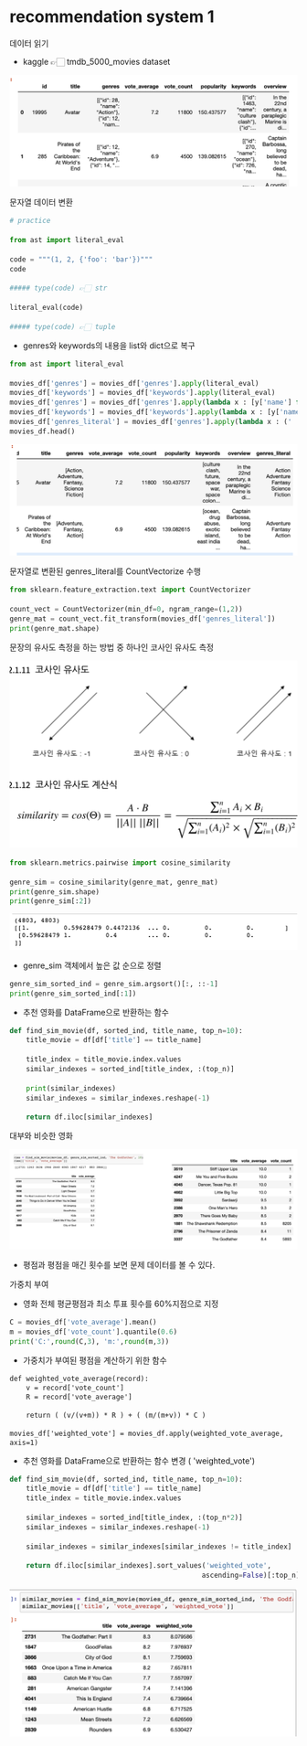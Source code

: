 # recommendation system 1

데이터 읽기

- kaggle 👉🏻 tmdb_5000_movies dataset

![recommendation%20system%201%20ef4f017db469456f8e35bfb7d0380da9/_2021-06-02__11.36.51.png](recommendation%20system%201%20ef4f017db469456f8e35bfb7d0380da9/_2021-06-02__11.36.51.png)

문자열 데이터 변환

```python
# practice

from ast import literal_eval

code = """(1, 2, {'foo': 'bar'})"""
code

##### type(code) 👉🏻 str

literal_eval(code)

##### type(code) 👉🏻 tuple
```

- genres와 keywords의 내용을 list와 dict으로 복구

```python
from ast import literal_eval

movies_df['genres'] = movies_df['genres'].apply(literal_eval)
movies_df['keywords'] = movies_df['keywords'].apply(literal_eval)
movies_df['genres'] = movies_df['genres'].apply(lambda x : [y['name'] for y in x])
movies_df['keywords'] = movies_df['keywords'].apply(lambda x : [y['name'] for y in x])
movies_df['genres_literal'] = movies_df['genres'].apply(lambda x : (' ').join(x))
movies_df.head()
```

![recommendation%20system%201%20ef4f017db469456f8e35bfb7d0380da9/Untitled.png](recommendation%20system%201%20ef4f017db469456f8e35bfb7d0380da9/Untitled.png)

문자열로 변환된 genres_literal를 CountVectorize 수행

```python
from sklearn.feature_extraction.text import CountVectorizer

count_vect = CountVectorizer(min_df=0, ngram_range=(1,2))
genre_mat = count_vect.fit_transform(movies_df['genres_literal'])
print(genre_mat.shape)
```

문장의 유사도 측정을 하는 방법 중 하나인 코사인 유사도 측정

![recommendation%20system%201%20ef4f017db469456f8e35bfb7d0380da9/Untitled%201.png](recommendation%20system%201%20ef4f017db469456f8e35bfb7d0380da9/Untitled%201.png)

```python
from sklearn.metrics.pairwise import cosine_similarity

genre_sim = cosine_similarity(genre_mat, genre_mat)
print(genre_sim.shape)
print(genre_sim[:2])
```

![recommendation%20system%201%20ef4f017db469456f8e35bfb7d0380da9/_2021-06-02__11.49.44.png](recommendation%20system%201%20ef4f017db469456f8e35bfb7d0380da9/_2021-06-02__11.49.44.png)

- genre_sim 객체에서 높은 값 순으로 정렬

```python
genre_sim_sorted_ind = genre_sim.argsort()[:, ::-1]
print(genre_sim_sorted_ind[:1])
```

- 추천 영화를 DataFrame으로 반환하는 함수

```python
def find_sim_movie(df, sorted_ind, title_name, top_n=10):
    title_movie = df[df['title'] == title_name]
    
    title_index = title_movie.index.values
    similar_indexes = sorted_ind[title_index, :(top_n)]
    
    print(similar_indexes)
    similar_indexes = similar_indexes.reshape(-1)
    
    return df.iloc[similar_indexes]
```

대부와 비슷한 영화

![recommendation%20system%201%20ef4f017db469456f8e35bfb7d0380da9/Untitled%202.png](recommendation%20system%201%20ef4f017db469456f8e35bfb7d0380da9/Untitled%202.png)

- 평점과 평점을 매긴 횟수를 보면 문제 데이터를 볼 수 있다.

가중치 부여

- 영화 전체 평균평점과 최소 투표 횟수를 60%지점으로 지정

```python
C = movies_df['vote_average'].mean()
m = movies_df['vote_count'].quantile(0.6)
print('C:',round(C,3), 'm:',round(m,3))
```

- 가중치가 부여된 평점을 계산하기 위한 함수

```
def weighted_vote_average(record):
    v = record['vote_count']
    R = record['vote_average']    
    
    return ( (v/(v+m)) * R ) + ( (m/(m+v)) * C )

movies_df['weighted_vote'] = movies_df.apply(weighted_vote_average, axis=1)
```

- 추천 영화를 DataFrame으로 반환하는 함수 변경 ( 'weighted_vote')

```python
def find_sim_movie(df, sorted_ind, title_name, top_n=10):
    title_movie = df[df['title'] == title_name]
    title_index = title_movie.index.values
    
    similar_indexes = sorted_ind[title_index, :(top_n*2)]
    similar_indexes = similar_indexes.reshape(-1)

    similar_indexes = similar_indexes[similar_indexes != title_index]
    
    return df.iloc[similar_indexes].sort_values('weighted_vote',
                                               ascending=False)[:top_n]
```

![recommendation%20system%201%20ef4f017db469456f8e35bfb7d0380da9/_2021-06-02__11.58.11.png](recommendation%20system%201%20ef4f017db469456f8e35bfb7d0380da9/_2021-06-02__11.58.11.png)
